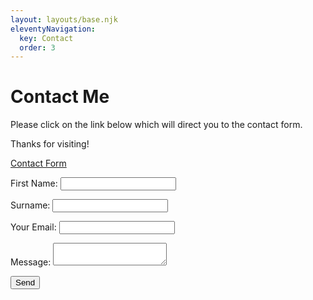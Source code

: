 ```yaml
---
layout: layouts/base.njk
eleventyNavigation:
  key: Contact
  order: 3
---
```

# Contact Me

Please click on the link below which will direct you to the contact form.

Thanks for visiting!

<a href="https://kcboyy.github.io/Portfolio/contact.html">Contact Form</a>  

<form name="contact" method="POST" data-netlify="true">
  <p>
    <label>First Name: <input type="text" name="name" /></label>
  </p>
  <p>
    <label>Surname: <input type="text" name="name" /></label>
  </p>
  <p>
    <label>Your Email: <input type="email" name="email" /></label>
  </p>
  
  <p>
    <label>Message: <textarea name="message"></textarea></label>
  </p>
  <p>
    <button type="submit">Send</button>
  </p>
</form>
<br>